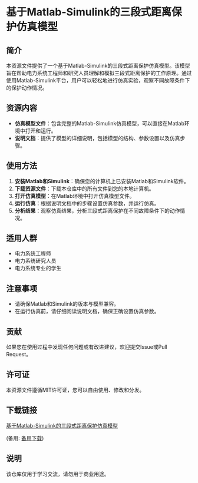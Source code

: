 # 基于Matlab-Simulink的三段式距离保护仿真模型

## 简介
本资源文件提供了一个基于Matlab-Simulink的三段式距离保护仿真模型。该模型旨在帮助电力系统工程师和研究人员理解和模拟三段式距离保护的工作原理。通过使用Matlab-Simulink平台，用户可以轻松地进行仿真实验，观察不同故障条件下的保护动作情况。

## 资源内容
- **仿真模型文件**：包含完整的Matlab-Simulink仿真模型，可以直接在Matlab环境中打开和运行。
- **说明文档**：提供了模型的详细说明，包括模型的结构、参数设置以及仿真步骤。

## 使用方法
1. **安装Matlab和Simulink**：确保您的计算机上已安装Matlab和Simulink软件。
2. **下载资源文件**：下载本仓库中的所有文件到您的本地计算机。
3. **打开仿真模型**：在Matlab环境中打开仿真模型文件。
4. **运行仿真**：根据说明文档中的步骤设置仿真参数，并运行仿真。
5. **分析结果**：观察仿真结果，分析三段式距离保护在不同故障条件下的动作情况。

## 适用人群
- 电力系统工程师
- 电力系统研究人员
- 电力系统专业的学生

## 注意事项
- 请确保Matlab和Simulink的版本与模型兼容。
- 在运行仿真前，请仔细阅读说明文档，确保正确设置仿真参数。

## 贡献
如果您在使用过程中发现任何问题或有改进建议，欢迎提交Issue或Pull Request。

## 许可证
本资源文件遵循MIT许可证，您可以自由使用、修改和分发。

## 下载链接
[基于Matlab-Simulink的三段式距离保护仿真模型](https://pan.quark.cn/s/28356b2825fd) 

(备用: [备用下载](https://pan.baidu.com/s/1ZV4OU80t-jqC81rwReYp6Q?pwd=1234))

## 说明

该仓库仅用于学习交流，请勿用于商业用途。
